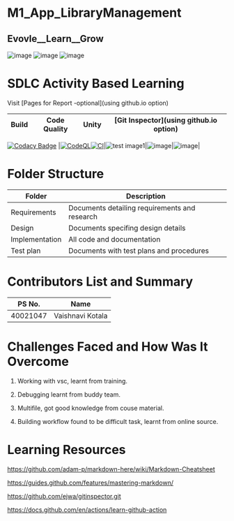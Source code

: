 
# M1_App_LibraryManagement
## Evovle__Learn__Grow
![image](https://media4.giphy.com/media/Lpiwh5iQPDeaTuWJ2Z/200w.webp?cid=ecf05e47hge958fvr6vesi7r666omlph0p2q4fer3vl7xbb2&rid=200w.webp&ct=g) ![image](https://user-images.githubusercontent.com/94115776/143295986-80073049-78e5-4397-8446-7f583df76ca1.png)
 ![image](https://media4.giphy.com/media/3o7btNral2UJ3Fcb7i/giphy.gif?cid=790b7611b7df4cfb8ab2bc4518d8f4737f5a5816beac9dae&rid=giphy.gif&ct=g)

# SDLC Activity Based Learning
Visit [Pages for Report -optional](using github.io option)

|Build|Code Quality|	Unity|	[Git Inspector](using github.io option)|
|------|-----------|------|----------------------------------------|
[![Codacy Badge](https://api.codacy.com/project/badge/Grade/fb8e3cabdfc7400f977a45a30f47ed31)](https://app.codacy.com/gh/kotalavaishnavi/M1_App_LibraryManagement?utm_source=github.com&utm_medium=referral&utm_content=kotalavaishnavi/M1_App_LibraryManagement&utm_campaign=Badge_Grade_Settings)
|[![CodeQL](https://github.com/cschlosser/doxdocgen/actions/workflows/codeql-analysis.yml/badge.svg)](https://github.com/cschlosser/doxdocgen/actions/workflows/codeql-analysis.yml)[![CI](https://github.com/cschlosser/doxdocgen/actions/workflows/ci.yml/badge.svg)](https://github.com/cschlosser/doxdocgen/actions/workflows/ci.yml)|![test image1](https://img.shields.io/badge/Code%20Quality-A-green)|![image](https://img.shields.io/badge/Unity%20test--unity-passing-green)|![image](https://img.shields.io/badge/contribution%20check--Git%20Inspector-passing-green)|


# Folder Structure
|Folder	|Description|
|-------|------------|
|Requirements	|Documents detailing requirements and research|
|Design	|Documents specifing design details|
|Implementation	|All code and documentation|
|Test plan|	Documents with test plans and procedures|
# Contributors List and Summary
|PS No.|Name|
|------|-----|
|40021047|Vaishnavi Kotala|
# Challenges Faced and How Was It Overcome

 1. Working with vsc, learnt from training.
 
 2. Debugging learnt from buddy team.
 
 3. Multifile, got good knowledge from couse material.
 
 4. Building workflow found to be difficult task, learnt from online source.

# Learning Resources
 https://github.com/adam-p/markdown-here/wiki/Markdown-Cheatsheet
 
 https://guides.github.com/features/mastering-markdown/
 
 https://github.com/ejwa/gitinspector.git
 
 https://docs.github.com/en/actions/learn-github-action
 
 

